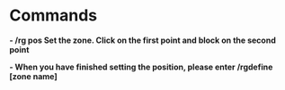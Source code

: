 # Commands

**- /rg pos
Set the zone.
Click on the first point and block on the second point**

**- When you have finished setting the position, please enter /rgdefine [zone name]**
